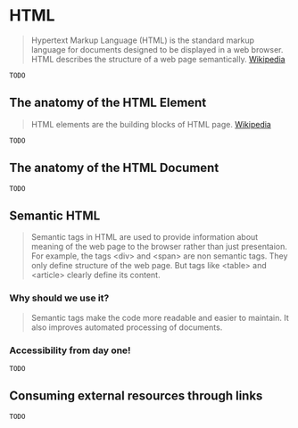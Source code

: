 # HTML

> Hypertext Markup Language (HTML) is the standard markup language for documents designed to be displayed in a web browser. HTML describes the structure of a web page semantically. [Wikipedia](https://en.wikipedia.org/wiki/HTML)

    TODO
## The anatomy of the HTML Element

> HTML elements are the building blocks of HTML page. [Wikipedia](https://en.wikipedia.org/wiki/HTML)

    TODO
## The anatomy of the HTML Document
    TODO
## Semantic HTML
> Semantic tags in HTML are used to provide information about meaning of the web page to the browser rather than just presentaion. For example, the tags \<div\> and \<span\> are non semantic tags. They only define structure of the web page. But tags like \<table\> and \<article\> clearly define its content.
### Why should we use it?
> Semantic tags make the code more readable and easier to maintain. It also improves automated processing of documents.
### Accessibility from day one!
    TODO
## Consuming external resources through links
    TODO
